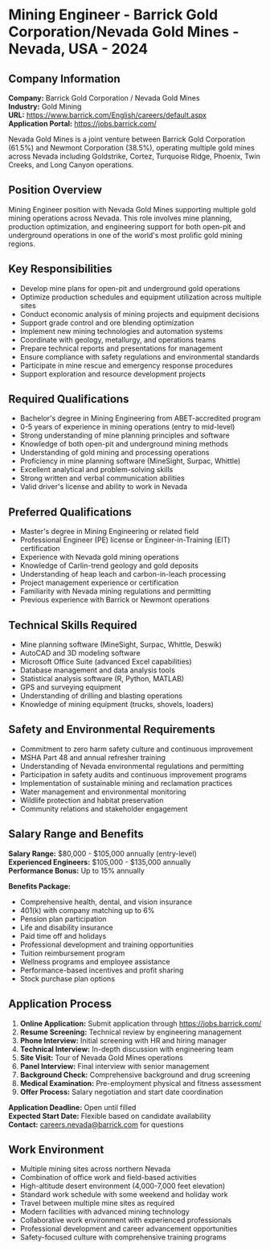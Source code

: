 # Mining Engineer - Barrick Gold Corporation/Nevada Gold Mines - Nevada, USA - 2024

## Company Information
**Company:** Barrick Gold Corporation / Nevada Gold Mines  
**Industry:** Gold Mining  
**URL:** https://www.barrick.com/English/careers/default.aspx  
**Application Portal:** https://jobs.barrick.com/

Nevada Gold Mines is a joint venture between Barrick Gold Corporation (61.5%) and Newmont Corporation (38.5%), operating multiple gold mines across Nevada including Goldstrike, Cortez, Turquoise Ridge, Phoenix, Twin Creeks, and Long Canyon operations.

## Position Overview
Mining Engineer position with Nevada Gold Mines supporting multiple gold mining operations across Nevada. This role involves mine planning, production optimization, and engineering support for both open-pit and underground operations in one of the world's most prolific gold mining regions.

## Key Responsibilities
- Develop mine plans for open-pit and underground gold operations
- Optimize production schedules and equipment utilization across multiple sites
- Conduct economic analysis of mining projects and equipment decisions
- Support grade control and ore blending optimization
- Implement new mining technologies and automation systems
- Coordinate with geology, metallurgy, and operations teams
- Prepare technical reports and presentations for management
- Ensure compliance with safety regulations and environmental standards
- Participate in mine rescue and emergency response procedures
- Support exploration and resource development projects

## Required Qualifications
- Bachelor's degree in Mining Engineering from ABET-accredited program
- 0-5 years of experience in mining operations (entry to mid-level)
- Strong understanding of mine planning principles and software
- Knowledge of both open-pit and underground mining methods
- Understanding of gold mining and processing operations
- Proficiency in mine planning software (MineSight, Surpac, Whittle)
- Excellent analytical and problem-solving skills
- Strong written and verbal communication abilities
- Valid driver's license and ability to work in Nevada

## Preferred Qualifications
- Master's degree in Mining Engineering or related field
- Professional Engineer (PE) license or Engineer-in-Training (EIT) certification
- Experience with Nevada gold mining operations
- Knowledge of Carlin-trend geology and gold deposits
- Understanding of heap leach and carbon-in-leach processing
- Project management experience or certification
- Familiarity with Nevada mining regulations and permitting
- Previous experience with Barrick or Newmont operations

## Technical Skills Required
- Mine planning software (MineSight, Surpac, Whittle, Deswik)
- AutoCAD and 3D modeling software
- Microsoft Office Suite (advanced Excel capabilities)
- Database management and data analysis tools
- Statistical analysis software (R, Python, MATLAB)
- GPS and surveying equipment
- Understanding of drilling and blasting operations
- Knowledge of mining equipment (trucks, shovels, loaders)

## Safety and Environmental Requirements
- Commitment to zero harm safety culture and continuous improvement
- MSHA Part 48 and annual refresher training
- Understanding of Nevada environmental regulations and permitting
- Participation in safety audits and continuous improvement programs
- Implementation of sustainable mining and reclamation practices
- Water management and environmental monitoring
- Wildlife protection and habitat preservation
- Community relations and stakeholder engagement

## Salary Range and Benefits
**Salary Range:** $80,000 - $105,000 annually (entry-level)  
**Experienced Engineers:** $105,000 - $135,000 annually  
**Performance Bonus:** Up to 15% annually

**Benefits Package:**
- Comprehensive health, dental, and vision insurance
- 401(k) with company matching up to 6%
- Pension plan participation
- Life and disability insurance
- Paid time off and holidays
- Professional development and training opportunities
- Tuition reimbursement program
- Wellness programs and employee assistance
- Performance-based incentives and profit sharing
- Stock purchase plan options

## Application Process
1. **Online Application:** Submit application through https://jobs.barrick.com/
2. **Resume Screening:** Technical review by engineering management
3. **Phone Interview:** Initial screening with HR and hiring manager
4. **Technical Interview:** In-depth discussion with engineering team
5. **Site Visit:** Tour of Nevada Gold Mines operations
6. **Panel Interview:** Final interview with senior management
7. **Background Check:** Comprehensive background and drug screening
8. **Medical Examination:** Pre-employment physical and fitness assessment
9. **Offer Process:** Salary negotiation and start date coordination

**Application Deadline:** Open until filled  
**Expected Start Date:** Flexible based on candidate availability  
**Contact:** careers.nevada@barrick.com for questions

## Work Environment
- Multiple mining sites across northern Nevada
- Combination of office work and field-based activities
- High-altitude desert environment (4,000-7,000 feet elevation)
- Standard work schedule with some weekend and holiday work
- Travel between multiple mine sites as required
- Modern facilities with advanced mining technology
- Collaborative work environment with experienced professionals
- Professional development and career advancement opportunities
- Safety-focused culture with comprehensive training programs